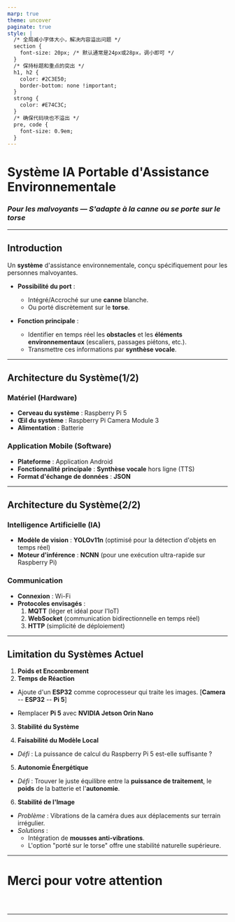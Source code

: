 ```yaml
---
marp: true
theme: uncover
paginate: true
style: |
  /* 全局减小字体大小，解决内容溢出问题 */
  section {
    font-size: 20px; /* 默认通常是24px或28px，调小即可 */
  }
  /* 保持标题和重点的突出 */
  h1, h2 { 
    color: #2C3E50;
    border-bottom: none !important;
  }
  strong { 
    color: #E74C3C;
  }
  /* 确保代码块也不溢出 */
  pre, code {
    font-size: 0.9em;
  }
---
```

<style scoped>
section {
  display: block !important; /* 关键：重置为默认的 block 布局 */
}
</style>

# <!--fit--> Système IA Portable d'Assistance Environnementale

### *Pour les malvoyants — S'adapte à la canne ou se porte sur le torse*

---

<style scoped>
section {
  display: block !important; /* 关键：重置为默认的 block 布局 */
}
</style>
## Introduction

Un **système** d'assistance environnementale, conçu spécifiquement pour les personnes malvoyantes.

- **Possibilité du port** :
  - Intégré/Accroché sur une **canne** blanche.
  - Ou porté discrètement sur le **torse**.

- **Fonction principale** :
  - Identifier en temps réel les **obstacles** et les **éléments environnementaux** (escaliers, passages piétons, etc.).
  - Transmettre ces informations par **synthèse vocale**.

---

<style scoped>
section {
  display: block !important; /* 关键：重置为默认的 block 布局 */
}
</style>
## Architecture du Système(1/2) 

### **Matériel (Hardware)**
- **Cerveau du système** : Raspberry Pi 5
- **Œil du système** : Raspberry Pi Camera Module 3
- **Alimentation** : Batterie 

### **Application Mobile (Software)**
- **Plateforme** : Application Android
- **Fonctionnalité principale** : **Synthèse vocale** hors ligne (TTS)
- **Format d'échange de données** : **JSON**

---

<style scoped>
section {
  display: block !important; /* 关键：重置为默认的 block 布局 */
}
</style>
## Architecture du Système(2/2)  

### **Intelligence Artificielle (IA)**
- **Modèle de vision** : **YOLOv11n** (optimisé pour la détection d'objets en temps réel)
- **Moteur d'inférence** : **NCNN** (pour une exécution ultra-rapide sur Raspberry Pi)

### **Communication**
- **Connexion** : Wi-Fi
- **Protocoles envisagés** :
  1. **MQTT** (léger et idéal pour l'IoT)
  2. **WebSocket** (communication bidirectionnelle en temps réel)
  3. **HTTP** (simplicité de déploiement)



---

<style scoped>
section {
  display: block !important; /* 关键：重置为默认的 block 布局 */
}
</style>
## Limitation du Systèmes Actuel

1.  **Poids et Encombrement** 
2.  **Temps de Réaction**
  - Ajoute d'un **ESP32** comme coprocesseur qui traite les images.
  [**Camera** -- **ESP32** -- **Pi 5**]

  - Remplacer **Pi 5** avec **NVIDIA Jetson Orin Nano**

3.  **Stabilité du Système**

4.  **Faisabilité du Modèle Local**
  - *Défi* : La puissance de calcul du Raspberry Pi 5 est-elle suffisante ?

5.  **Autonomie Énergétique**
  - *Défi* : Trouver le juste équilibre entre la **puissance de traitement**, le **poids** de la batterie et l'**autonomie**.

6.  **Stabilité de l'Image**
  - *Problème* : Vibrations de la caméra dues aux déplacements sur terrain irrégulier.
  - *Solutions* :
    - Intégration de **mousses anti-vibrations**.
    - L'option "porté sur le torse" offre une stabilité naturelle supérieure.

---
<!-- _class: lead -->

# <!--fit--> Merci pour votre attention

### &nbsp;

---
<!-- 下一页恢复正常 -->